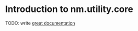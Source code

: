 # Introduction to nm.utility.core

TODO: write [great documentation](http://jacobian.org/writing/what-to-write/)
